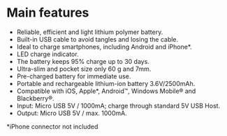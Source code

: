 # Main features
- Reliable, efficient and light lithium polymer battery.
- Built-in USB cable to avoid tangles and losing the cable.
- Ideal to charge smartphones, including Android and iPhone*.
- LED charge indicator.
- The battery keeps 95% charge up to 30 days.
- Ultra-slim and pocket size only 60 g and 7mm.
- Pre-charged battery for immediate use.
- Portable and rechargeable lithium-ion battery 3.6V/2500mAh.
- Compatible with  iOS, Apple*, Android™, Windows Mobile® and Blackberry®.
- Input: Micro USB 5V / 1000mA; charge through standard 5V USB Host.
- Output: Micro USB 5V / max. 1000mA.

*iPhone connector not included